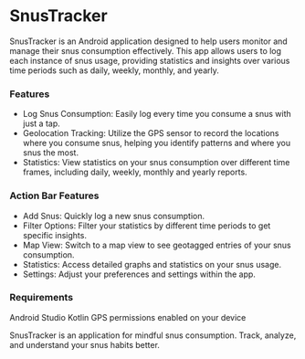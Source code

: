 # SnusTracker

SnusTracker is an Android application designed to help users monitor and manage their snus consumption effectively. This app allows users to log each instance of snus usage, providing statistics and insights over various time periods such as daily, weekly, monthly, and yearly.

### Features
* Log Snus Consumption: Easily log every time you consume a snus with just a tap.
* Geolocation Tracking: Utilize the GPS sensor to record the locations where you consume snus, helping you identify patterns and where you snus the most.
* Statistics: View statistics on your snus consumption over different time frames, including daily, weekly, monthly and yearly reports.

### Action Bar Features
* Add Snus: Quickly log a new snus consumption.
* Filter Options: Filter your statistics by different time periods to get specific insights.
* Map View: Switch to a map view to see geotagged entries of your snus consumption.
* Statistics: Access detailed graphs and statistics on your snus usage.
* Settings: Adjust your preferences and settings within the app.

### Requirements
Android Studio
Kotlin
GPS permissions enabled on your device

SnusTracker is an application for mindful snus consumption. Track, analyze, and understand your snus habits better.
